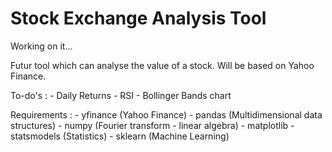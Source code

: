 # Stock Exchange Analysis Tool

Working on it...

Futur tool which can analyse the value of a stock.
Will be based on Yahoo Finance.

To-do's :
    - Daily Returns
    - RSI
    - Bollinger Bands chart


Requirements :
    - yfinance (Yahoo Finance)
    - pandas (Multidimensional data structures)
    - numpy (Fourier transform - linear algebra)
    - matplotlib
    - statsmodels (Statistics)
    - sklearn (Machine Learning)
    
